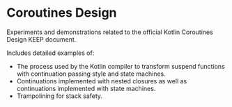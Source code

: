 # Coroutines Design

Experiments and demonstrations related to the official Kotlin Coroutines Design KEEP document.  

Includes detailed examples of:

- The process used by the Kotlin compiler to transform suspend functions with continuation passing style and state machines.
- Continuations implemented with nested closures as well as continuations implemented with state machines.
- Trampolining for stack safety.
